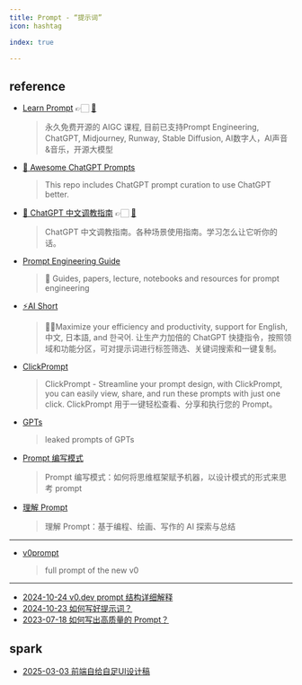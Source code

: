```yaml
---
title: Prompt - “提示词”
icon: hashtag

index: true

---
```


## reference

- [Learn Prompt](https://www.learnprompt.pro/) 👉🏻 [🐙](https://github.com/LearnPrompt/LearnPrompt)
    > 永久免费开源的 AIGC 课程, 目前已支持Prompt Engineering, ChatGPT, Midjourney, Runway, Stable Diffusion, AI数字人，AI声音&音乐，开源大模型
- [🧠 Awesome ChatGPT Prompts](https://github.com/f/awesome-chatgpt-prompts)
    > This repo includes ChatGPT prompt curation to use ChatGPT better.
- [🧠 ChatGPT 中文调教指南](https://chat.aimakex.com) 👉🏻 [🐙](https://github.com/PlexPt/awesome-chatgpt-prompts-zh)
    > ChatGPT 中文调教指南。各种场景使用指南。学习怎么让它听你的话。
- [Prompt Engineering Guide](https://github.com/dair-ai/Prompt-Engineering-Guide)
    > 🐙 Guides, papers, lecture, notebooks and resources for prompt engineering
- [⚡️AI Short](https://github.com/rockbenben/ChatGPT-Shortcut)
    > 🚀💪Maximize your efficiency and productivity, support for English, 中文, 日本語, and 한국어. 让生产力加倍的 ChatGPT 快捷指令，按照领域和功能分区，可对提示词进行标签筛选、关键词搜索和一键复制。
- [ClickPrompt](https://github.com/prompt-engineering/click-prompt)
    > ClickPrompt - Streamline your prompt design, with ClickPrompt, you can easily view, share, and run these prompts with just one click. ClickPrompt 用于一键轻松查看、分享和执行您的 Prompt。
- [GPTs](https://github.com/linexjlin/GPTs)
    > leaked prompts of GPTs
- [Prompt 编写模式](https://github.com/prompt-engineering/prompt-patterns)
    > Prompt 编写模式：如何将思维框架赋予机器，以设计模式的形式来思考 prompt
- [理解 Prompt](https://github.com/prompt-engineering/understand-prompt)
    > 理解 Prompt：基于编程、绘画、写作的 AI 探索与总结

------

- [v0prompt](https://github.com/sharkqwy/v0prompt)
    > full prompt of the new v0

------

- []()[2024-10-24 v0.dev prompt 结构详细解释](https://baoyu.io/blog/v0-dev-prompt-structure-explanation)
- []()[2024-10-23 如何写好提示词？](https://baoyu.io/blog/how-to-write-good-prompt)
- []()[2023-07-18 如何写出高质量的 Prompt？](https://baoyu.io/blog/prompt-engineering/how-to-write-high-quality-prompt)

## spark

- [2025-03-03 前端自给自足UI设计稿](https://justin3go.com/posts/2025/03/03-front-end-self-sufficient-ui-design-claude-ai-version)
